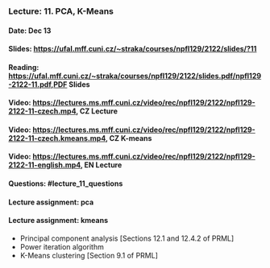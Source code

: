 ### Lecture: 11. PCA, K-Means
#### Date: Dec 13
#### Slides: https://ufal.mff.cuni.cz/~straka/courses/npfl129/2122/slides/?11
#### Reading: https://ufal.mff.cuni.cz/~straka/courses/npfl129/2122/slides.pdf/npfl129-2122-11.pdf,PDF Slides
#### Video: https://lectures.ms.mff.cuni.cz/video/rec/npfl129/2122/npfl129-2122-11-czech.mp4, CZ Lecture
#### Video: https://lectures.ms.mff.cuni.cz/video/rec/npfl129/2122/npfl129-2122-11-czech.kmeans.mp4, CZ K-means
#### Video: https://lectures.ms.mff.cuni.cz/video/rec/npfl129/2122/npfl129-2122-11-english.mp4, EN Lecture
#### Questions: #lecture_11_questions
#### Lecture assignment: pca
#### Lecture assignment: kmeans

- Principal component analysis [Sections 12.1 and 12.4.2 of PRML]
- Power iteration algorithm
- K-Means clustering [Section 9.1 of PRML]
